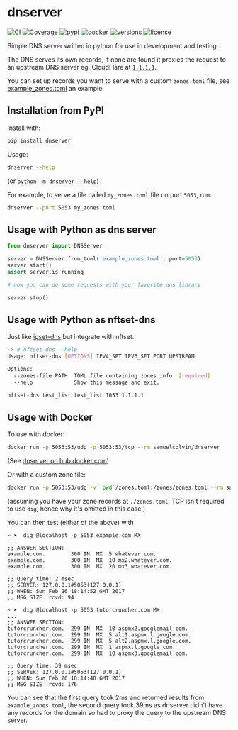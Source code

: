 # dnserver

[![CI](https://github.com/samuelcolvin/dnserver/workflows/CI/badge.svg?event=push)](https://github.com/samuelcolvin/dnserver/actions?query=event%3Apush+branch%3Amain+workflow%3ACI)
[![Coverage](https://codecov.io/gh/samuelcolvin/dnserver/branch/main/graph/badge.svg)](https://codecov.io/gh/samuelcolvin/dnserver)
[![pypi](https://img.shields.io/pypi/v/dnserver.svg)](https://pypi.python.org/pypi/dnserver)
[![docker](https://img.shields.io/docker/image-size/samuelcolvin/dnserver?sort=date)](https://hub.docker.com/r/samuelcolvin/dnserver/)
[![versions](https://img.shields.io/pypi/pyversions/dnserver.svg)](https://github.com/samuelcolvin/dnserver)
[![license](https://img.shields.io/github/license/samuelcolvin/dnserver.svg)](https://github.com/samuelcolvin/dnserver/blob/main/LICENSE)

Simple DNS server written in python for use in development and testing.

The DNS serves its own records, if none are found it proxies the request to an upstream DNS server
eg. CloudFlare at [`1.1.1.1`](https://www.cloudflare.com/learning/dns/what-is-1.1.1.1/).

You can set up records you want to serve with a custom `zones.toml` file,
see [example_zones.toml](https://github.com/samuelcolvin/dnserver/blob/main/example_zones.toml) an example.

## Installation from PyPI

Install with:

```bash
pip install dnserver
```

Usage:

```bash
dnserver --help
```

(or `python -m dnserver --help`)

For example, to serve a file called `my_zones.toml` file on port `5053`, run:

```bash
dnserver --port 5053 my_zones.toml
```

## Usage with Python as dns server

```python
from dnserver import DNSServer

server = DNSServer.from_toml('example_zones.toml', port=5053)
server.start()
assert server.is_running

# now you can do some requests with your favorite dns library

server.stop()
```

## Usage with Python as nftset-dns

Just like [ipset-dns](https://github.com/AnyMoe/ipset-dns) but integrate with nftset.

```bash
-> # nftset-dns --help
Usage: nftset-dns [OPTIONS] IPV4_SET IPV6_SET PORT UPSTREAM

Options:
  --zones-file PATH  TOML file containing zones info  [required]
  --help             Show this message and exit.
```

```bash
nftset-dns test_list test_list 1053 1.1.1.1
```

## Usage with Docker

To use with docker:

```bash
docker run -p 5053:53/udp -p 5053:53/tcp --rm samuelcolvin/dnserver
```

(See [dnserver on hub.docker.com](https://hub.docker.com/r/samuelcolvin/dnserver/))

Or with a custom zone file:

```bash
docker run -p 5053:53/udp -v `pwd`/zones.toml:/zones/zones.toml --rm samuelcolvin/dnserver
```

(assuming you have your zone records at `./zones.toml`,
TCP isn't required to use `dig`, hence why it's omitted in this case.)

You can then test (either of the above) with

```shell
~ ➤  dig @localhost -p 5053 example.com MX
...
;; ANSWER SECTION:
example.com.		300	IN	MX	5 whatever.com.
example.com.		300	IN	MX	10 mx2.whatever.com.
example.com.		300	IN	MX	20 mx3.whatever.com.

;; Query time: 2 msec
;; SERVER: 127.0.0.1#5053(127.0.0.1)
;; WHEN: Sun Feb 26 18:14:52 GMT 2017
;; MSG SIZE  rcvd: 94

~ ➤  dig @localhost -p 5053 tutorcruncher.com MX
...
;; ANSWER SECTION:
tutorcruncher.com.	299	IN	MX	10 aspmx2.googlemail.com.
tutorcruncher.com.	299	IN	MX	5 alt1.aspmx.l.google.com.
tutorcruncher.com.	299	IN	MX	5 alt2.aspmx.l.google.com.
tutorcruncher.com.	299	IN	MX	1 aspmx.l.google.com.
tutorcruncher.com.	299	IN	MX	10 aspmx3.googlemail.com.

;; Query time: 39 msec
;; SERVER: 127.0.0.1#5053(127.0.0.1)
;; WHEN: Sun Feb 26 18:14:48 GMT 2017
;; MSG SIZE  rcvd: 176
```

You can see that the first query took 2ms and returned results from `example_zones.toml`,
the second query took 39ms as dnserver didn't have any records for the domain so had to proxy the query to
the upstream DNS server.
